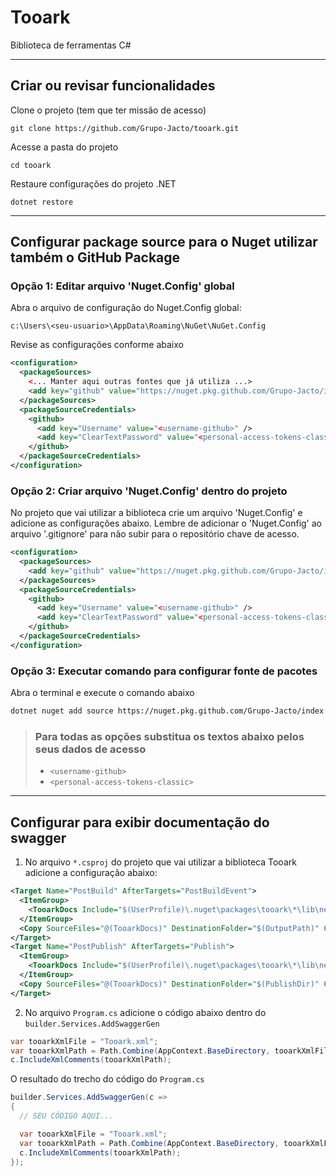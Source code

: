 # Tooark

Biblioteca de ferramentas C#

---

## Criar ou revisar funcionalidades

Clone o projeto (tem que ter missão de acesso)

`git clone https://github.com/Grupo-Jacto/tooark.git`

Acesse a pasta do projeto

`cd tooark`

Restaure configurações do projeto .NET

`dotnet restore`

---

## Configurar package source para o Nuget utilizar também o GitHub Package

### Opção 1: Editar arquivo 'Nuget.Config' global

Abra o arquivo de configuração do Nuget.Config global:

`c:\Users\<seu-usuario>\AppData\Roaming\NuGet\NuGet.Config`

Revise as configurações conforme abaixo

```XML
<configuration>
  <packageSources>
    <... Manter aqui outras fontes que já utiliza ...>
    <add key="github" value="https://nuget.pkg.github.com/Grupo-Jacto/index.json" />
  </packageSources>
  <packageSourceCredentials>
    <github>
      <add key="Username" value="<username-github>" />
      <add key="ClearTextPassword" value="<personal-access-tokens-classic>" />
    </github>
  </packageSourceCredentials>
</configuration>
```

### Opção 2: Criar arquivo 'Nuget.Config' dentro do projeto

No projeto que vai utilizar a biblioteca crie um arquivo 'Nuget.Config' e adicione as configurações abaixo. Lembre de adicionar o 'Nuget.Config' ao arquivo '.gitignore' para não subir para o repositório chave de acesso.

```XML
<configuration>
  <packageSources>
    <add key="github" value="https://nuget.pkg.github.com/Grupo-Jacto/index.json" />
  </packageSources>
  <packageSourceCredentials>
    <github>
      <add key="Username" value="<username-github>" />
      <add key="ClearTextPassword" value="<personal-access-tokens-classic>" />
    </github>
  </packageSourceCredentials>
</configuration>
```

### Opção 3: Executar comando para configurar fonte de pacotes

Abra o terminal e execute o comando abaixo

```sh
dotnet nuget add source https://nuget.pkg.github.com/Grupo-Jacto/index.json -n github -u <username-github> -p <personal-access-tokens-classic> --store-password-in-clear-text
```

> ### Para todas as opções substitua os textos abaixo pelos seus dados de acesso
>
> - `<username-github>`
> - `<personal-access-tokens-classic>`

---

## Configurar para exibir documentação do swagger

1. No arquivo `*.csproj` do projeto que vai utilizar a biblioteca Tooark adicione a configuração abaixo:

```XML
<Target Name="PostBuild" AfterTargets="PostBuildEvent">
  <ItemGroup>
    <TooarkDocs Include="$(UserProfile)\.nuget\packages\tooark\*\lib\net7.0\Tooark.xml" />
  </ItemGroup>
  <Copy SourceFiles="@(TooarkDocs)" DestinationFolder="$(OutputPath)" Condition="Exists('@(TooarkDocs)')" />
</Target>
<Target Name="PostPublish" AfterTargets="Publish">
  <ItemGroup>
    <TooarkDocs Include="$(UserProfile)\.nuget\packages\tooark\*\lib\net7.0\Tooark.xml" />
  </ItemGroup>
  <Copy SourceFiles="@(TooarkDocs)" DestinationFolder="$(PublishDir)" Condition="Exists('@(TooarkDocs)')" />
</Target>
```

2. No arquivo `Program.cs` adicione o código abaixo dentro do `builder.Services.AddSwaggerGen`

```C#
var tooarkXmlFile = "Tooark.xml";
var tooarkXmlPath = Path.Combine(AppContext.BaseDirectory, tooarkXmlFile);
c.IncludeXmlComments(tooarkXmlPath);
```

O resultado do trecho do código do `Program.cs`

```C#
builder.Services.AddSwaggerGen(c =>
{
  // SEU CÓDIGO AQUI...

  var tooarkXmlFile = "Tooark.xml";
  var tooarkXmlPath = Path.Combine(AppContext.BaseDirectory, tooarkXmlFile);
  c.IncludeXmlComments(tooarkXmlPath);
});
```
